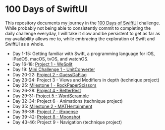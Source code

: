# 100 Days of SwiftUI

This repository documents my journey in the [100 Days of SwiftUI](https://www.hackingwithswift.com/100/swiftui) challenge. While probably not being able to consistently commit to completing the daily challenge everyday, I will take it slow and be persistent to get as far as my availability allows me to, while embracing the exploration of Swift and SwiftUI as a whole.

- Day 1-15: Getting familiar with Swift, a programming language for iOS, iPadOS, macOS, tvOS, and watchOS.
- Day 16-18: [Project 1 - WeSplit](./WeSplit)
- Day 19: [Mini Challenge 1 - UnitConverter](./UnitConverter)
- Day 20-22: [Project 2 - GuessDaFlag](./GuessDaFlag)
- Day 23-24: Project 3 - Views and Modifiers in depth (technique project)
- Day 25: [Milestone 1 - RockPaperScissors](./RockPaperScissors)
- Day 26-28: [Project 4 - BetterRest](./BetterRest)
- Day 29-31: [Project 5 - WordScramble](./WordScramble)
- Day 32-34: Project 6 - Animations (technique project)
- Day 35: [Milestone 2 - MATHertainment](./Edutainment)
- Day 36-38: [Project 7 - iExpense](./iExpense)
- Day 39-42: [Project 8 - Moonshot](./Moonshot)
- Day 43-46: Project 9 - Navigation (technique project)


